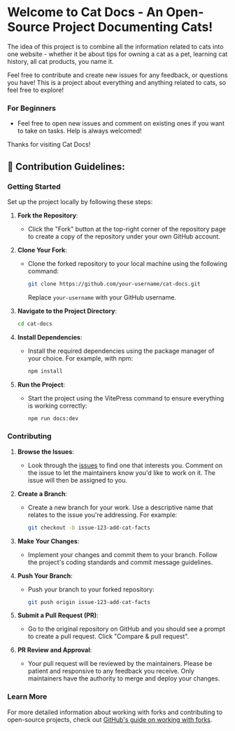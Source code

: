 # Welcome to Cat Docs - An Open-Source Project Documenting Cats!

The idea of this project is to combine all the information related to cats into one website - whether it be about tips for owning a cat as a pet, learning cat history, all cat products, you name it.

Feel free to contribute and create new issues for any feedback, or questions you have! This is a project about everything and anything related to cats, so feel free to explore!

### For Beginners

- Feel free to open new issues and comment on existing ones if you want to take on tasks. Help is always welcomed!

Thanks for visiting Cat Docs!

## 🌈 Contribution Guidelines:

### Getting Started

Set up the project locally by following these steps:

1. **Fork the Repository**:

   - Click the "Fork" button at the top-right corner of the repository page to create a copy of the repository under your own GitHub account.

2. **Clone Your Fork**:

   - Clone the forked repository to your local machine using the following command:
     ```bash
     git clone https://github.com/your-username/cat-docs.git
     ```
     Replace `your-username` with your GitHub username.

3. **Navigate to the Project Directory**:

   ```bash
   cd cat-docs
   ```

4. **Install Dependencies**:

   - Install the required dependencies using the package manager of your choice. For example, with npm:
     ```bash
     npm install
     ```

5. **Run the Project**:
   - Start the project using the VitePress command to ensure everything is working correctly:
     ```bash
     npm run docs:dev
     ```

### Contributing

1. **Browse the Issues**:

   - Look through the [issues](https://github.com/SanditZZ/cat-docs/issues) to find one that interests you. Comment on the issue to let the maintainers know you'd like to work on it. The issue will then be assigned to you.

2. **Create a Branch**:

   - Create a new branch for your work. Use a descriptive name that relates to the issue you're addressing. For example:
     ```bash
     git checkout -b issue-123-add-cat-facts
     ```

3. **Make Your Changes**:

   - Implement your changes and commit them to your branch. Follow the project's coding standards and commit message guidelines.

4. **Push Your Branch**:

   - Push your branch to your forked repository:
     ```bash
     git push origin issue-123-add-cat-facts
     ```

5. **Submit a Pull Request (PR)**:

   - Go to the original repository on GitHub and you should see a prompt to create a pull request. Click "Compare & pull request".

6. **PR Review and Approval**:
   - Your pull request will be reviewed by the maintainers. Please be patient and responsive to any feedback you receive. Only maintainers have the authority to merge and deploy your changes.

### Learn More

For more detailed information about working with forks and contributing to open-source projects, check out [GitHub's guide on working with forks](https://docs.github.com/en/pull-requests/collaborating-with-pull-requests/working-with-forks).
